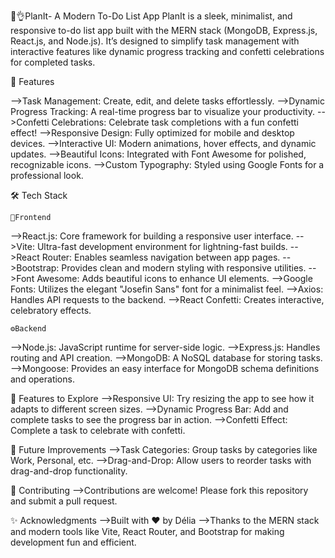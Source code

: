 📅👌PlanIt- A Modern To-Do List App
PlanIt is a sleek, minimalist, and responsive to-do list app built with the MERN stack (MongoDB, Express.js, React.js, and Node.js). It’s designed to simplify task management with interactive features like dynamic progress tracking and confetti celebrations for completed tasks.


🌟 Features

-->Task Management: Create, edit, and delete tasks effortlessly.
-->Dynamic Progress Tracking: A real-time progress bar to visualize your productivity.
-->Confetti Celebrations: Celebrate task completions with a fun confetti effect!
-->Responsive Design: Fully optimized for mobile and desktop devices.
-->Interactive UI: Modern animations, hover effects, and dynamic updates.
-->Beautiful Icons: Integrated with Font Awesome for polished, recognizable icons.
-->Custom Typography: Styled using Google Fonts for a professional look.



🛠️ Tech Stack

    🎨Frontend
-->React.js: Core framework for building a responsive user interface.
-->Vite: Ultra-fast development environment for lightning-fast builds.
-->React Router: Enables seamless navigation between app pages.
-->Bootstrap: Provides clean and modern styling with responsive utilities.
-->Font Awesome: Adds beautiful icons to enhance UI elements.
-->Google Fonts: Utilizes the elegant "Josefin Sans" font for a minimalist feel.
-->Axios: Handles API requests to the backend.
-->React Confetti: Creates interactive, celebratory effects.


    ⚙️Backend
-->Node.js: JavaScript runtime for server-side logic.
-->Express.js: Handles routing and API creation.
-->MongoDB: A NoSQL database for storing tasks.
-->Mongoose: Provides an easy interface for MongoDB schema definitions and operations.


🎉 Features to Explore
-->Responsive UI: Try resizing the app to see how it adapts to different screen sizes.
-->Dynamic Progress Bar: Add and complete tasks to see the progress bar in action.
-->Confetti Effect: Complete a task to celebrate with confetti.

📖 Future Improvements
-->Task Categories: Group tasks by categories like Work, Personal, etc.
-->Drag-and-Drop: Allow users to reorder tasks with drag-and-drop functionality.


🤝 Contributing
-->Contributions are welcome! Please fork this repository and submit a pull request.

✨ Acknowledgments
-->Built with ❤️ by Délia
-->Thanks to the MERN stack and modern tools like Vite, React Router, and Bootstrap for making development fun and efficient.
